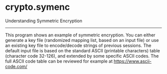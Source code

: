 # crypto.symenc

Understanding Symmetric Encryption
**********************************
This program shows an example of symmetric encryption.
You can either generate a key file (randomized mapping list, based on an input file) or use an existing key file to encode/decode strings of previous sessions.
The default input file is based on the standard ASCII (printable characters) table (character code 32-126), and extended by some specific ASCII codes. The full ASCII code table can be reviewed for example at https://www.ascii-code.com/
